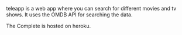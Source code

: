  teleapp is a web app where you can search for different movies and tv shows. It uses the OMDB API for searching the data.

 The Complete is hosted on heroku.
 
 

 	
